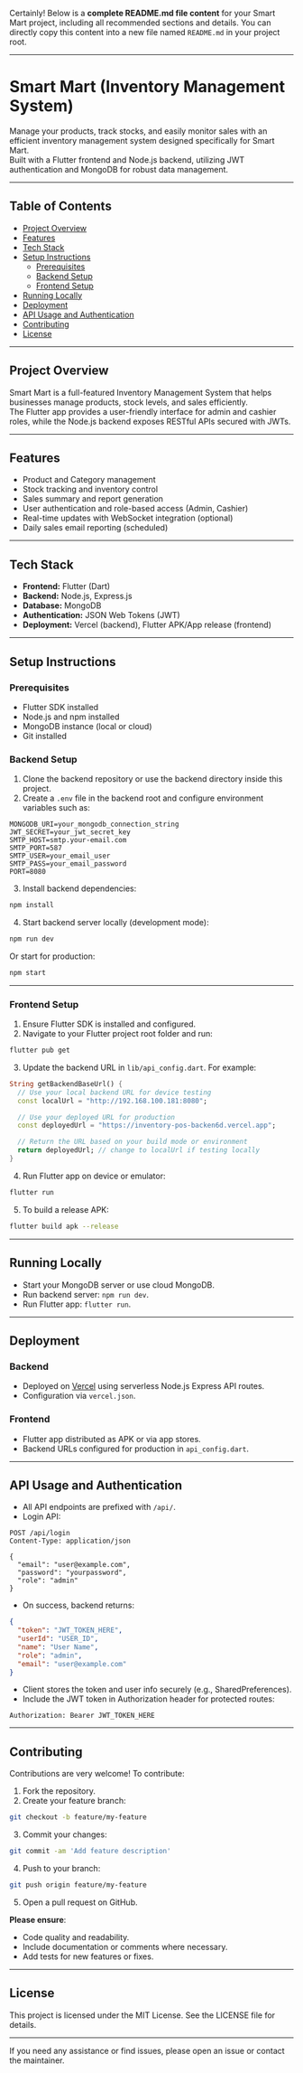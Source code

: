 Certainly! Below is a **complete README.md file content** for your Smart Mart project, including all recommended sections and details. You can directly copy this content into a new file named `README.md` in your project root.

---

# Smart Mart (Inventory Management System)

Manage your products, track stocks, and easily monitor sales with an efficient inventory management system designed specifically for Smart Mart.  
Built with a Flutter frontend and Node.js backend, utilizing JWT authentication and MongoDB for robust data management.

---

## Table of Contents

- [Project Overview](#project-overview)
- [Features](#features)
- [Tech Stack](#tech-stack)
- [Setup Instructions](#setup-instructions)
  - [Prerequisites](#prerequisites)
  - [Backend Setup](#backend-setup)
  - [Frontend Setup](#frontend-setup)
- [Running Locally](#running-locally)
- [Deployment](#deployment)
- [API Usage and Authentication](#api-usage-and-authentication)
- [Contributing](#contributing)
- [License](#license)

---

## Project Overview

Smart Mart is a full-featured Inventory Management System that helps businesses manage products, stock levels, and sales efficiently.  
The Flutter app provides a user-friendly interface for admin and cashier roles, while the Node.js backend exposes RESTful APIs secured with JWTs.

---

## Features

- Product and Category management
- Stock tracking and inventory control
- Sales summary and report generation
- User authentication and role-based access (Admin, Cashier)
- Real-time updates with WebSocket integration (optional)
- Daily sales email reporting (scheduled)

---

## Tech Stack

- **Frontend:** Flutter (Dart)
- **Backend:** Node.js, Express.js
- **Database:** MongoDB
- **Authentication:** JSON Web Tokens (JWT)
- **Deployment:** Vercel (backend), Flutter APK/App release (frontend)

---

## Setup Instructions

### Prerequisites

- Flutter SDK installed
- Node.js and npm installed
- MongoDB instance (local or cloud)
- Git installed

### Backend Setup

1. Clone the backend repository or use the backend directory inside this project.
2. Create a `.env` file in the backend root and configure environment variables such as:

```env
MONGODB_URI=your_mongodb_connection_string
JWT_SECRET=your_jwt_secret_key
SMTP_HOST=smtp.your-email.com
SMTP_PORT=587
SMTP_USER=your_email_user
SMTP_PASS=your_email_password
PORT=8080
```

3. Install backend dependencies:

```bash
npm install
```

4. Start backend server locally (development mode):

```bash
npm run dev
```

Or start for production:

```bash
npm start
```

---

### Frontend Setup

1. Ensure Flutter SDK is installed and configured.
2. Navigate to your Flutter project root folder and run:

```bash
flutter pub get
```

3. Update the backend URL in `lib/api_config.dart`. For example:

```dart
String getBackendBaseUrl() {
  // Use your local backend URL for device testing
  const localUrl = "http://192.168.100.181:8080";

  // Use your deployed URL for production
  const deployedUrl = "https://inventory-pos-backen6d.vercel.app";

  // Return the URL based on your build mode or environment
  return deployedUrl; // change to localUrl if testing locally
}
```

4. Run Flutter app on device or emulator:

```bash
flutter run
```

5. To build a release APK:

```bash
flutter build apk --release
```

---

## Running Locally

- Start your MongoDB server or use cloud MongoDB.
- Run backend server: `npm run dev`.
- Run Flutter app: `flutter run`.

---

## Deployment

### Backend

- Deployed on [Vercel](https://vercel.com) using serverless Node.js Express API routes.
- Configuration via `vercel.json`.

### Frontend

- Flutter app distributed as APK or via app stores.
- Backend URLs configured for production in `api_config.dart`.

---

## API Usage and Authentication

- All API endpoints are prefixed with `/api/`.
- Login API:

```
POST /api/login
Content-Type: application/json

{
  "email": "user@example.com",
  "password": "yourpassword",
  "role": "admin"
}
```

- On success, backend returns:

```json
{
  "token": "JWT_TOKEN_HERE",
  "userId": "USER_ID",
  "name": "User Name",
  "role": "admin",
  "email": "user@example.com"
}
```

- Client stores the token and user info securely (e.g., SharedPreferences).
- Include the JWT token in Authorization header for protected routes:

```
Authorization: Bearer JWT_TOKEN_HERE
```

---

## Contributing

Contributions are very welcome! To contribute:

1. Fork the repository.
2. Create your feature branch:

```bash
git checkout -b feature/my-feature
```

3. Commit your changes:

```bash
git commit -am 'Add feature description'
```

4. Push to your branch:

```bash
git push origin feature/my-feature
```

5. Open a pull request on GitHub.

**Please ensure**:

- Code quality and readability.
- Include documentation or comments where necessary.
- Add tests for new features or fixes.

---

## License

This project is licensed under the MIT License. See the LICENSE file for details.

---

If you need any assistance or find issues, please open an issue or contact the maintainer.
